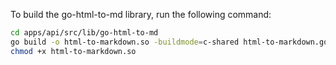To build the go-html-to-md library, run the following command:

```bash
cd apps/api/src/lib/go-html-to-md
go build -o html-to-markdown.so -buildmode=c-shared html-to-markdown.go
chmod +x html-to-markdown.so
```